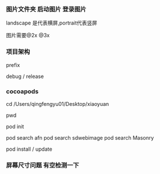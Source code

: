### 图片文件夹  启动图片 登录图片

 landscape 是代表横屏,portrait代表竖屏

 图片需要@2x @3x

### 项目架构

 prefix  

 debug   /   release

### cocoapods 

cd /Users/qingfengyu01/Desktop/xiaoyuan

pwd

pod init

pod search afn
pod search sdwebimage
pod search Masonry

pod install / update

### 屏幕尺寸问题  有空检测一下




